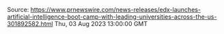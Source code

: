Source: https://www.prnewswire.com/news-releases/edx-launches-artificial-intelligence-boot-camp-with-leading-universities-across-the-us-301892582.html
Thu, 03 Aug 2023 13:00:00 GMT
